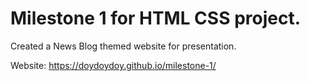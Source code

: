 # Milestone 1 for HTML CSS project.

Created a News Blog themed website for presentation.

Website: https://doydoydoy.github.io/milestone-1/
